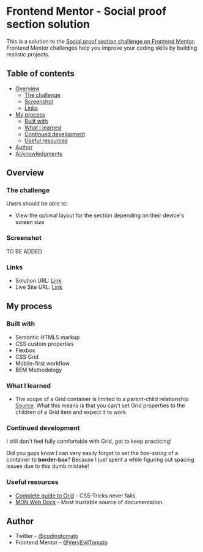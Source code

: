 # Frontend Mentor - Social proof section solution

This is a solution to the [Social proof section challenge on Frontend Mentor](https://www.frontendmentor.io/challenges/social-proof-section-6e0qTv_bA). Frontend Mentor challenges help you improve your coding skills by building realistic projects.

## Table of contents

- [Overview](#overview)
  - [The challenge](#the-challenge)
  - [Screenshot](#screenshot)
  - [Links](#links)
- [My process](#my-process)
  - [Built with](#built-with)
  - [What I learned](#what-i-learned)
  - [Continued development](#continued-development)
  - [Useful resources](#useful-resources)
- [Author](#author)
- [Acknowledgments](#acknowledgments)

## Overview

### The challenge

Users should be able to:

- View the optimal layout for the section depending on their device's screen size

### Screenshot

TO BE ADDED

### Links

- Solution URL: [Link](https://github.com/tomato-frontend-challenges/social-proof-section)
- Live Site URL: [Link](https://tomato-social-proof-section.netlify.app/)

## My process

### Built with

- Semantic HTML5 markup
- CSS custom properties
- Flexbox
- CSS Grid
- Mobile-first workflow
- BEM Methodology

### What I learned

- The scope of a Grid container is limited to a parent-child relationship [Source](https://stackoverflow.com/questions/45536537/centering-in-css-grid). What this means is that you can't set Grid properties to the children of a Grid item and expect it to work.


### Continued development

I still don't feel fully comfortable with Grid, got to keep practicing!

Did you guys know I can very easily forget to set the *box-sizing* of a container to **border-box**? Because I just spent a while figuring out spacing issues due to this dumb mistake!

### Useful resources

- [Complete guide to Grid](https://css-tricks.com/snippets/css/complete-guide-grid/) - CSS-Tricks never fails.
- [MDN Web Docs](https://developer.mozilla.org/en-US/docs/Web/CSS) - Most trustable source of documentation.

## Author

- Twitter - [@codingtomato](https://twitter.com/codingtomato)
- Frontend Mentor - [@VeryEvilTomato](https://www.frontendmentor.io/profile/VeryEvilTomato)